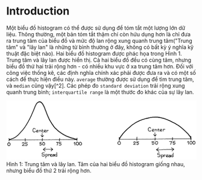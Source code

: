 # Introduction
Một biểu đồ histogram có thể được sử dụng để tóm tắt một lượng lớn dữ liệu. Thông thường, một bản tóm tắt thậm chí còn hứu dụng hơn là chỉ đưa ra trung tâm của biểu đồ và mức độ lan rộng xung quanh trung tâm("Trung tâm" và "lây lan" là những từ bình thường ở đây, không có bất kỳ ý nghĩa kỹ thuật đặc biệt nào). Hai biểu đồ histogram được phác họa trong Hình 1. Trung tâm và lây lan được hiển thị. Cả hai biểu đồ đều có cùng tâm, nhưng biểu đồ thứ hai trải rộng hơn - có nhiều khu vực ở xa trung tâm hơn. Đối với công việc thống kê, các định nghĩa chính xác phải được đưa ra và có một số cách để thực hiện điều này. `average` thường được sử dụng để tìm trung tâm, và `median` cũng vậy[^2]. Các phép đo `standard deviation` trải rộng xung quanh trung bình; `interquartile range` là một thước đo khác của sự lây lan.

![fig1](fig4-1.png "Fig1")
<span class="caption">Hình 1: Trung tâm và lây lan. Tâm của hai biểu đồ histogram giống nhau, nhưng biểu đồ thứ 2 trải rộng hơn.
</span>
